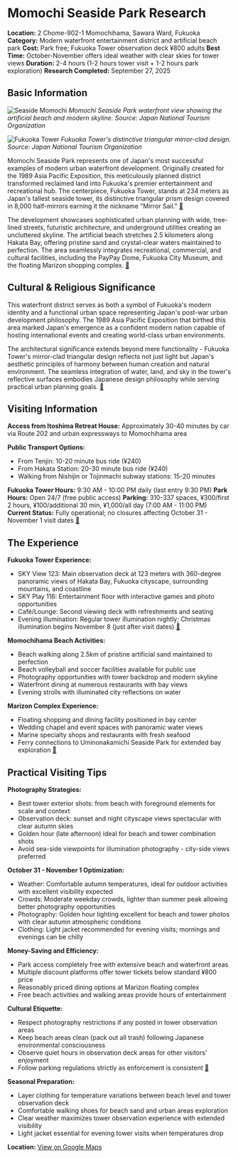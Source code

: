 # Momochi Seaside Park Research

**Location:** 2 Chome-902-1 Momochihama, Sawara Ward, Fukuoka
**Category:** Modern waterfront entertainment district and artificial beach park
**Cost:** Park free; Fukuoka Tower observation deck ¥800 adults
**Best Time:** October-November offers ideal weather with clear skies for tower views
**Duration:** 2-4 hours (1-2 hours tower visit + 1-2 hours park exploration)
**Research Completed:** September 27, 2025

## Basic Information

![Seaside Momochi](https://asset.japan.travel/image/upload/v1647937512/fukuoka/M_01378_002.jpg)
*Momochi Seaside Park waterfront view showing the artificial beach and modern skyline. Source: Japan National Tourism Organization*

![Fukuoka Tower](https://res-1.cloudinary.com/jnto/image/upload/w_750,h_503,c_fill,f_auto,fl_lossy,q_auto/v1517191800/fukuoka/Fukuoka2701_1.jpg)
*Fukuoka Tower's distinctive triangular mirror-clad design. Source: Japan National Tourism Organization*

Momochi Seaside Park represents one of Japan's most successful examples of modern urban waterfront development. Originally created for the 1989 Asia Pacific Exposition, this meticulously planned district transformed reclaimed land into Fukuoka's premier entertainment and recreational hub. The centerpiece, Fukuoka Tower, stands at 234 meters as Japan's tallest seaside tower, its distinctive triangular prism design covered in 8,000 half-mirrors earning it the nickname "Mirror Sail." [🔗](https://www.japan.travel/en/spot/791/)

The development showcases sophisticated urban planning with wide, tree-lined streets, futuristic architecture, and underground utilities creating an uncluttered skyline. The artificial beach stretches 2.5 kilometers along Hakata Bay, offering pristine sand and crystal-clear waters maintained to perfection. The area seamlessly integrates recreational, commercial, and cultural facilities, including the PayPay Dome, Fukuoka City Museum, and the floating Marizon shopping complex. [🔗](https://gofukuoka.jp/spots/detail/27128)

## Cultural & Religious Significance

This waterfront district serves as both a symbol of Fukuoka's modern identity and a functional urban space representing Japan's post-war urban development philosophy. The 1989 Asia Pacific Exposition that birthed this area marked Japan's emergence as a confident modern nation capable of hosting international events and creating world-class urban environments.

The architectural significance extends beyond mere functionality - Fukuoka Tower's mirror-clad triangular design reflects not just light but Japan's aesthetic principles of harmony between human creation and natural environment. The seamless integration of water, land, and sky in the tower's reflective surfaces embodies Japanese design philosophy while serving practical urban planning goals. [🔗](https://en-1056.site-translation.com/)

## Visiting Information

**Access from Itoshima Retreat House:** Approximately 30-40 minutes by car via Route 202 and urban expressways to Momochihama area

**Public Transport Options:**
- From Tenjin: 10-20 minute bus ride (¥240)
- From Hakata Station: 20-30 minute bus ride (¥240)
- Walking from Nishijin or Tojinmachi subway stations: 15-20 minutes

**Fukuoka Tower Hours:** 9:30 AM - 10:00 PM daily (last entry 9:30 PM)
**Park Hours:** Open 24/7 (free public access)
**Parking:** 310-337 spaces, ¥300/first 2 hours, ¥100/additional 30 min, ¥1,000/all day (7:00 AM - 11:00 PM)
**Current Status:** Fully operational; no closures affecting October 31 - November 1 visit dates [🔗](https://www.crossroadfukuoka.jp/en/spot/12437)

## The Experience

**Fukuoka Tower Experience:**
- SKY View 123: Main observation deck at 123 meters with 360-degree panoramic views of Hakata Bay, Fukuoka cityscape, surrounding mountains, and coastline
- SKY Play 116: Entertainment floor with interactive games and photo opportunities
- Café/Lounge: Second viewing deck with refreshments and seating
- Evening illumination: Regular tower illumination nightly; Christmas illumination begins November 8 (just after visit dates) [🔗](https://www.japan.travel/en/spot/2256/)

**Momochihama Beach Activities:**
- Beach walking along 2.5km of pristine artificial sand maintained to perfection
- Beach volleyball and soccer facilities available for public use
- Photography opportunities with tower backdrop and modern skyline
- Waterfront dining at numerous restaurants with bay views
- Evening strolls with illuminated city reflections on water

**Marizon Complex Experience:**
- Floating shopping and dining facility positioned in bay center
- Wedding chapel and event spaces with panoramic water views
- Marine specialty shops and restaurants with fresh seafood
- Ferry connections to Uminonakamichi Seaside Park for extended bay exploration [🔗](https://www.japan-guide.com/e/e4801.html)

## Practical Visiting Tips

**Photography Strategies:**
- Best tower exterior shots: from beach with foreground elements for scale and context
- Observation deck: sunset and night cityscape views spectacular with clear autumn skies
- Golden hour (late afternoon) ideal for beach and tower combination shots
- Avoid sea-side viewpoints for illumination photography - city-side views preferred

**October 31 - November 1 Optimization:**
- Weather: Comfortable autumn temperatures, ideal for outdoor activities with excellent visibility expected
- Crowds: Moderate weekday crowds, lighter than summer peak allowing better photography opportunities
- Photography: Golden hour lighting excellent for beach and tower photos with clear autumn atmospheric conditions
- Clothing: Light jacket recommended for evening visits; mornings and evenings can be chilly

**Money-Saving and Efficiency:**
- Park access completely free with extensive beach and waterfront areas
- Multiple discount platforms offer tower tickets below standard ¥800 price
- Reasonably priced dining options at Marizon floating complex
- Free beach activities and walking areas provide hours of entertainment

**Cultural Etiquette:**
- Respect photography restrictions if any posted in tower observation areas
- Keep beach areas clean (pack out all trash) following Japanese environmental consciousness
- Observe quiet hours in observation deck areas for other visitors' enjoyment
- Follow parking regulations strictly as enforcement is consistent [🔗](https://www.tripadvisor.com/Attraction_Review-g298207-d320335-Reviews-Momochi_Seaside_Park-Fukuoka_Fukuoka_Prefecture_Kyushu.html)

**Seasonal Preparation:**
- Layer clothing for temperature variations between beach level and tower observation deck
- Comfortable walking shoes for beach sand and urban areas exploration
- Clear weather maximizes tower observation experience with extended visibility
- Light jacket essential for evening tower visits when temperatures drop

**Location:** [View on Google Maps](https://maps.google.com/maps?q=2+Chome-902-1+Momochihama,+Sawara+Ward,+Fukuoka)